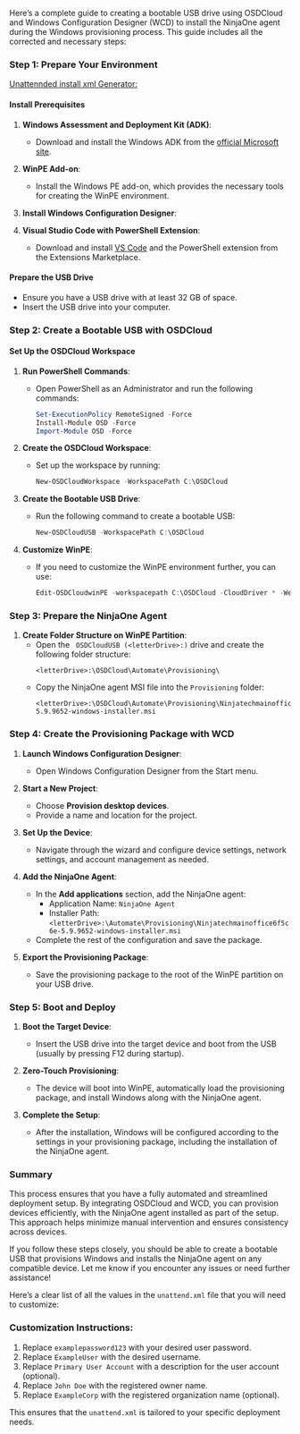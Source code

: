 Here’s a complete guide to creating a bootable USB drive using OSDCloud and Windows Configuration Designer (WCD) to install the NinjaOne agent during the Windows provisioning process. This guide includes all the corrected and necessary steps:

### **Step 1: Prepare Your Environment**
[Unattennded install xml Generator:](https://schneegans.de/windows/unattend-generator/)
#### **Install Prerequisites**
1. **Windows Assessment and Deployment Kit (ADK)**:
   - Download and install the Windows ADK from the [official Microsoft site](https://learn.microsoft.com/en-us/windows-hardware/get-started/adk-install).

2. **WinPE Add-on**:
   - Install the Windows PE add-on, which provides the necessary tools for creating the WinPE environment.

3. **Install Windows Configuration Designer**:
   

4. **Visual Studio Code with PowerShell Extension**:
   - Download and install [VS Code](https://code.visualstudio.com/) and the PowerShell extension from the Extensions Marketplace.

#### **Prepare the USB Drive**
- Ensure you have a USB drive with at least 32 GB of space.
- Insert the USB drive into your computer.

### **Step 2: Create a Bootable USB with OSDCloud**

#### **Set Up the OSDCloud Workspace**
1. **Run PowerShell Commands**:
   - Open PowerShell as an Administrator and run the following commands:
     ```powershell
     Set-ExecutionPolicy RemoteSigned -Force
     Install-Module OSD -Force
     Import-Module OSD -Force
     ```

2. **Create the OSDCloud Workspace**:
   - Set up the workspace by running:
     ```powershell
     New-OSDCloudWorkspace -WorkspacePath C:\OSDCloud
     ```

3. **Create the Bootable USB Drive**:
   - Run the following command to create a bootable USB:
     ```powershell
     New-OSDCloudUSB -WorkspacePath C:\OSDCloud
     ```

4. **Customize WinPE**:
   - If you need to customize the WinPE environment further, you can use:
     ```powershell
     Edit-OSDCloudwinPE -workspacepath C:\OSDCloud -CloudDriver * -WebPSScript https://gist.githubusercontent.com/Jeffhunter88/ed338a1c3aab4ca6abd2dd68a329d53c/raw/osdcloud_config.ps1 -Verbose
     ```

### **Step 3: Prepare the NinjaOne Agent**

1. **Create Folder Structure on WinPE Partition**:
   - Open the ` OSDCloudUSB (<letterDrive>:)` drive and create the following folder structure:
     ```plaintext
     <letterDrive>:\OSDCloud\Automate\Provisioning\
     ```
   - Copy the NinjaOne agent MSI file into the `Provisioning` folder:
     ```plaintext
     <letterDrive>:\OSDCloud\Automate\Provisioning\Ninjatechmainoffice6f5c6e-5.9.9652-windows-installer.msi
     ```

### **Step 4: Create the Provisioning Package with WCD**

1. **Launch Windows Configuration Designer**:
   - Open Windows Configuration Designer from the Start menu.

2. **Start a New Project**:
   - Choose **Provision desktop devices**.
   - Provide a name and location for the project.

3. **Set Up the Device**:
   - Navigate through the wizard and configure device settings, network settings, and account management as needed.

4. **Add the NinjaOne Agent**:
   - In the **Add applications** section, add the NinjaOne agent:
     - Application Name: `NinjaOne Agent`
     - Installer Path: `<letterDrive>:\Automate\Provisioning\Ninjatechmainoffice6f5c6e-5.9.9652-windows-installer.msi`
   - Complete the rest of the configuration and save the package.

5. **Export the Provisioning Package**:
   - Save the provisioning package to the root of the WinPE partition on your USB drive.

### **Step 5: Boot and Deploy**

1. **Boot the Target Device**:
   - Insert the USB drive into the target device and boot from the USB (usually by pressing F12 during startup).

2. **Zero-Touch Provisioning**:
   - The device will boot into WinPE, automatically load the provisioning package, and install Windows along with the NinjaOne agent.

3. **Complete the Setup**:
   - After the installation, Windows will be configured according to the settings in your provisioning package, including the installation of the NinjaOne agent.

### **Summary**
This process ensures that you have a fully automated and streamlined deployment setup. By integrating OSDCloud and WCD, you can provision devices efficiently, with the NinjaOne agent installed as part of the setup. This approach helps minimize manual intervention and ensures consistency across devices.

If you follow these steps closely, you should be able to create a bootable USB that provisions Windows and installs the NinjaOne agent on any compatible device. Let me know if you encounter any issues or need further assistance!


Here’s a clear list of all the values in the `unattend.xml` file that you will need to customize:

### Customization Instructions:
1. Replace `examplepassword123` with your desired user password.
2. Replace `ExampleUser` with the desired username.
3. Replace `Primary User Account` with a description for the user account (optional).
4. Replace `John Doe` with the registered owner name.
5. Replace `ExampleCorp` with the registered organization name (optional).

This ensures that the `unattend.xml` is tailored to your specific deployment needs.